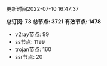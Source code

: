 更新时间2022-07-10 16:47:37

**总订阅: 73**
**总节点: 3721**
**有效节点: 1478**
- v2ray节点: 99
- ss节点: 1199
- trojan节点: 160
- ssr节点: 20
